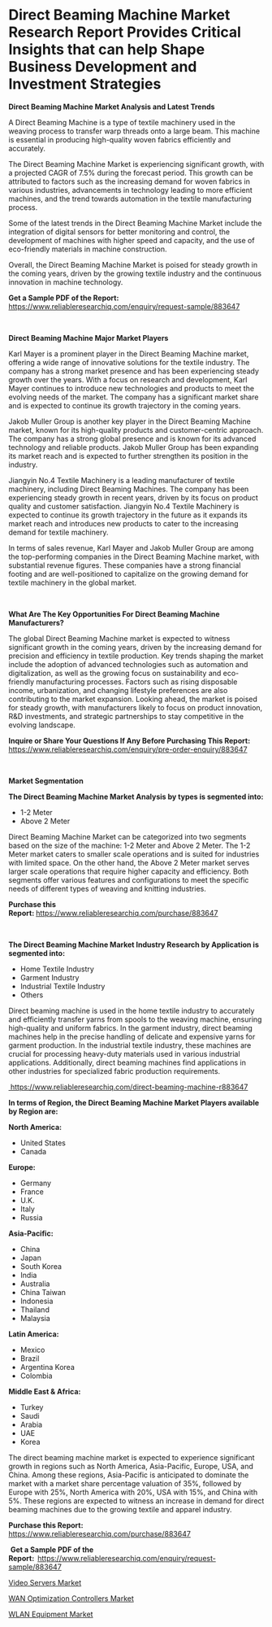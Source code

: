 <p><h1>Direct Beaming Machine Market Research Report Provides Critical Insights that can help Shape Business Development and Investment Strategies</h1></p><p><strong>Direct Beaming Machine Market Analysis and Latest Trends</strong></p>
<p><p>A Direct Beaming Machine is a type of textile machinery used in the weaving process to transfer warp threads onto a large beam. This machine is essential in producing high-quality woven fabrics efficiently and accurately.</p><p>The Direct Beaming Machine Market is experiencing significant growth, with a projected CAGR of 7.5% during the forecast period. This growth can be attributed to factors such as the increasing demand for woven fabrics in various industries, advancements in technology leading to more efficient machines, and the trend towards automation in the textile manufacturing process.</p><p>Some of the latest trends in the Direct Beaming Machine Market include the integration of digital sensors for better monitoring and control, the development of machines with higher speed and capacity, and the use of eco-friendly materials in machine construction.</p><p>Overall, the Direct Beaming Machine Market is poised for steady growth in the coming years, driven by the growing textile industry and the continuous innovation in machine technology.</p></p>
<p><strong>Get a Sample PDF of the Report:&nbsp;</strong> <a href="https://www.reliableresearchiq.com/enquiry/request-sample/883647">https://www.reliableresearchiq.com/enquiry/request-sample/883647</a></p>
<p>&nbsp;</p>
<p><strong>Direct Beaming Machine Major Market Players</strong></p>
<p><p>Karl Mayer is a prominent player in the Direct Beaming Machine market, offering a wide range of innovative solutions for the textile industry. The company has a strong market presence and has been experiencing steady growth over the years. With a focus on research and development, Karl Mayer continues to introduce new technologies and products to meet the evolving needs of the market. The company has a significant market share and is expected to continue its growth trajectory in the coming years.</p><p>Jakob Muller Group is another key player in the Direct Beaming Machine market, known for its high-quality products and customer-centric approach. The company has a strong global presence and is known for its advanced technology and reliable products. Jakob Muller Group has been expanding its market reach and is expected to further strengthen its position in the industry.</p><p>Jiangyin No.4 Textile Machinery is a leading manufacturer of textile machinery, including Direct Beaming Machines. The company has been experiencing steady growth in recent years, driven by its focus on product quality and customer satisfaction. Jiangyin No.4 Textile Machinery is expected to continue its growth trajectory in the future as it expands its market reach and introduces new products to cater to the increasing demand for textile machinery.</p><p>In terms of sales revenue, Karl Mayer and Jakob Muller Group are among the top-performing companies in the Direct Beaming Machine market, with substantial revenue figures. These companies have a strong financial footing and are well-positioned to capitalize on the growing demand for textile machinery in the global market.</p></p>
<p>&nbsp;</p>
<p><strong>What Are The Key Opportunities For Direct Beaming Machine Manufacturers?</strong></p>
<p><p>The global Direct Beaming Machine market is expected to witness significant growth in the coming years, driven by the increasing demand for precision and efficiency in textile production. Key trends shaping the market include the adoption of advanced technologies such as automation and digitalization, as well as the growing focus on sustainability and eco-friendly manufacturing processes. Factors such as rising disposable income, urbanization, and changing lifestyle preferences are also contributing to the market expansion. Looking ahead, the market is poised for steady growth, with manufacturers likely to focus on product innovation, R&D investments, and strategic partnerships to stay competitive in the evolving landscape.</p></p>
<p><strong>Inquire or Share Your Questions If Any Before Purchasing This Report:</strong> <a href="https://www.reliableresearchiq.com/enquiry/pre-order-enquiry/883647">https://www.reliableresearchiq.com/enquiry/pre-order-enquiry/883647</a></p>
<p>&nbsp;</p>
<p><strong>Market Segmentation</strong></p>
<p><strong>The Direct Beaming Machine Market Analysis by types is segmented into:</strong></p>
<p><ul><li>1-2 Meter</li><li>Above 2 Meter</li></ul></p>
<p><p>Direct Beaming Machine Market can be categorized into two segments based on the size of the machine: 1-2 Meter and Above 2 Meter. The 1-2 Meter market caters to smaller scale operations and is suited for industries with limited space. On the other hand, the Above 2 Meter market serves larger scale operations that require higher capacity and efficiency. Both segments offer various features and configurations to meet the specific needs of different types of weaving and knitting industries.</p></p>
<p><strong>Purchase this Report:&nbsp;</strong><a href="https://www.reliableresearchiq.com/purchase/883647">https://www.reliableresearchiq.com/purchase/883647</a></p>
<p>&nbsp;</p>
<p><strong>The Direct Beaming Machine Market Industry Research by Application is segmented into:</strong></p>
<p><ul><li>Home Textile Industry</li><li>Garment Industry</li><li>Industrial Textile Industry</li><li>Others</li></ul></p>
<p><p>Direct beaming machine is used in the home textile industry to accurately and efficiently transfer yarns from spools to the weaving machine, ensuring high-quality and uniform fabrics. In the garment industry, direct beaming machines help in the precise handling of delicate and expensive yarns for garment production. In the industrial textile industry, these machines are crucial for processing heavy-duty materials used in various industrial applications. Additionally, direct beaming machines find applications in other industries for specialized fabric production requirements.</p></p>
<p><a href="https://www.reliableresearchiq.com/direct-beaming-machine-r883647">&nbsp;https://www.reliableresearchiq.com/direct-beaming-machine-r883647</a></p>
<p><strong>In terms of Region, the Direct Beaming Machine Market Players available by Region are:</strong></p>
<p>
    <p> <strong> North America: </strong>
        <ul>
            <li>United States</li>
            <li>Canada</li>
        </ul>
        </p> 
    <p> <strong> Europe: </strong>
        <ul>
            <li>Germany</li>
            <li>France</li>
            <li>U.K.</li>
            <li>Italy</li>
            <li>Russia</li>
        </ul>
        </p> 
    <p> <strong> Asia-Pacific: </strong>
        <ul>
            <li>China</li>
            <li>Japan</li>
            <li>South Korea</li>
            <li>India</li>
            <li>Australia</li>
            <li>China Taiwan</li>
            <li>Indonesia</li>
            <li>Thailand</li>
            <li>Malaysia</li>
        </ul>
        </p> 
    <p> <strong> Latin America: </strong>
        <ul>
            <li>Mexico</li>
            <li>Brazil</li>
            <li>Argentina Korea</li>
            <li>Colombia</li>
        </ul>
        </p> 
    <p> <strong> Middle East & Africa: </strong>
        <ul>
            <li>Turkey</li>
            <li>Saudi</li>
            <li>Arabia</li>
            <li>UAE</li>
            <li>Korea</li>
        </ul>
    </p>
    </p>
<p><p>The direct beaming machine market is expected to experience significant growth in regions such as North America, Asia-Pacific, Europe, USA, and China. Among these regions, Asia-Pacific is anticipated to dominate the market with a market share percentage valuation of 35%, followed by Europe with 25%, North America with 20%, USA with 15%, and China with 5%. These regions are expected to witness an increase in demand for direct beaming machines due to the growing textile and apparel industry.</p></p>
<p><strong>Purchase this Report: </strong><a href="https://www.reliableresearchiq.com/purchase/883647">https://www.reliableresearchiq.com/purchase/883647</a></p>
<p>&nbsp;<strong>Get a Sample PDF of the Report:&nbsp;&nbsp;</strong><a href="https://www.reliableresearchiq.com/enquiry/request-sample/883647">https://www.reliableresearchiq.com/enquiry/request-sample/883647</a></p>
<p><strong></strong></p>
<p><p><a href="https://github.com/FassouRP/Market-Research-Report-List-5/blob/main/video-servers-market.md">Video Servers Market</a></p><p><a href="https://github.com/rahu1506/Market-Research-Report-List-5/blob/main/wan-optimization-controllers-market.md">WAN Optimization Controllers Market</a></p><p><a href="https://github.com/juniordelafrance/Market-Research-Report-List-4/blob/main/wlan-equipment-market.md">WLAN Equipment Market</a></p></p>